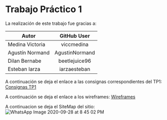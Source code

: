 # Trabajo Práctico 1



La realización de este trabajo fue gracias a:

| Autor        		| GitHub User    |
| ----------------- |:-------------: | 
| Medina Victoria  	| viccmedina 	 |
| Agustín Normand  	| AgustinNormand |
| Dilan Bernabe 	| beetlejuice96  |
| Esteban Iarza 	| iarzaesteban   |



A continuación se deja el enlace a las consignas correspondientes del TP1:
[Consignas TP1](https://docs.google.com/document/d/1VrfnM4Y3SEI6mRzhHPFB5J6iNNBuAtfUC63XcxfERvM/edit)


A continuación se deja el enlace a los wireframes:
[Wireframes](https://www.figma.com/file/BadcjPTMxz8lQJvso2MHXh/Institucional?node-id=0%3A1)



A continuacion se deja el SiteMap del sitio:
![WhatsApp Image 2020-09-28 at 8 45 02 PM](https://user-images.githubusercontent.com/54343876/94499692-bddc7100-01d3-11eb-9bb4-10e31c066d4e.jpeg)
